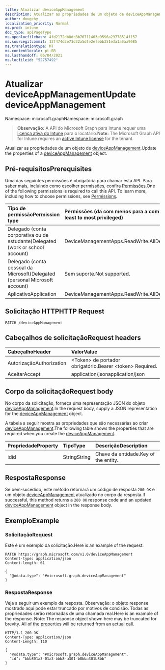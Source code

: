 ```yaml
---
title: Atualizar deviceAppManagement
description: Atualizar as propriedades de um objeto de deviceAppManagement.
author: dougeby
localization_priority: Normal
ms.prod: intune
doc_type: apiPageType
ms.openlocfilehash: 4fd2172db8dc8b76711463e9596a29778514f157
ms.sourcegitcommit: 13f474d3e71d32a5dfe2efebb351e3a1a5aa9685
ms.translationtype: MT
ms.contentlocale: pt-BR
ms.lasthandoff: 06/04/2021
ms.locfileid: "52757492"
---
```

# <a name="update-deviceappmanagement"></a><span data-ttu-id="11976-103">Atualizar deviceAppManagement</span><span class="sxs-lookup"><span data-stu-id="11976-103">Update deviceAppManagement</span></span>

<span data-ttu-id="11976-104">Namespace: microsoft.graph</span><span class="sxs-lookup"><span data-stu-id="11976-104">Namespace: microsoft.graph</span></span>

> <span data-ttu-id="11976-105">**Observação:** A API do Microsoft Graph para Intune requer uma [licença ativa do Intune](https://go.microsoft.com/fwlink/?linkid=839381) para o locatário.</span><span class="sxs-lookup"><span data-stu-id="11976-105">**Note:** The Microsoft Graph API for Intune requires an [active Intune license](https://go.microsoft.com/fwlink/?linkid=839381) for the tenant.</span></span>

<span data-ttu-id="11976-106">Atualizar as propriedades de um objeto de [deviceAppManagement](../resources/intune-apps-deviceappmanagement.md).</span><span class="sxs-lookup"><span data-stu-id="11976-106">Update the properties of a [deviceAppManagement](../resources/intune-apps-deviceappmanagement.md) object.</span></span>

## <a name="prerequisites"></a><span data-ttu-id="11976-107">Pré-requisitos</span><span class="sxs-lookup"><span data-stu-id="11976-107">Prerequisites</span></span>
<span data-ttu-id="11976-p101">Uma das seguintes permissões é obrigatória para chamar esta API. Para saber mais, incluindo como escolher permissões, confira [Permissões](/graph/permissions-reference).</span><span class="sxs-lookup"><span data-stu-id="11976-p101">One of the following permissions is required to call this API. To learn more, including how to choose permissions, see [Permissions](/graph/permissions-reference).</span></span>

|<span data-ttu-id="11976-110">Tipo de permissão</span><span class="sxs-lookup"><span data-stu-id="11976-110">Permission type</span></span>|<span data-ttu-id="11976-111">Permissões (da com menos para a com mais privilégios)</span><span class="sxs-lookup"><span data-stu-id="11976-111">Permissions (from least to most privileged)</span></span>|
|:---|:---|
|<span data-ttu-id="11976-112">Delegado (conta corporativa ou de estudante)</span><span class="sxs-lookup"><span data-stu-id="11976-112">Delegated (work or school account)</span></span>|<span data-ttu-id="11976-113">DeviceManagementApps.ReadWrite.All</span><span class="sxs-lookup"><span data-stu-id="11976-113">DeviceManagementApps.ReadWrite.All</span></span>|
|<span data-ttu-id="11976-114">Delegado (conta pessoal da Microsoft)</span><span class="sxs-lookup"><span data-stu-id="11976-114">Delegated (personal Microsoft account)</span></span>|<span data-ttu-id="11976-115">Sem suporte.</span><span class="sxs-lookup"><span data-stu-id="11976-115">Not supported.</span></span>|
|<span data-ttu-id="11976-116">Aplicativo</span><span class="sxs-lookup"><span data-stu-id="11976-116">Application</span></span>|<span data-ttu-id="11976-117">DeviceManagementApps.ReadWrite.All</span><span class="sxs-lookup"><span data-stu-id="11976-117">DeviceManagementApps.ReadWrite.All</span></span>|

## <a name="http-request"></a><span data-ttu-id="11976-118">Solicitação HTTP</span><span class="sxs-lookup"><span data-stu-id="11976-118">HTTP Request</span></span>
<!-- {
  "blockType": "ignored"
}
-->
``` http
PATCH /deviceAppManagement
```

## <a name="request-headers"></a><span data-ttu-id="11976-119">Cabeçalhos de solicitação</span><span class="sxs-lookup"><span data-stu-id="11976-119">Request headers</span></span>
|<span data-ttu-id="11976-120">Cabeçalho</span><span class="sxs-lookup"><span data-stu-id="11976-120">Header</span></span>|<span data-ttu-id="11976-121">Valor</span><span class="sxs-lookup"><span data-stu-id="11976-121">Value</span></span>|
|:---|:---|
|<span data-ttu-id="11976-122">Autorização</span><span class="sxs-lookup"><span data-stu-id="11976-122">Authorization</span></span>|<span data-ttu-id="11976-123">&lt;Token&gt; de portador obrigatório.</span><span class="sxs-lookup"><span data-stu-id="11976-123">Bearer &lt;token&gt; Required.</span></span>|
|<span data-ttu-id="11976-124">Aceitar</span><span class="sxs-lookup"><span data-stu-id="11976-124">Accept</span></span>|<span data-ttu-id="11976-125">application/json</span><span class="sxs-lookup"><span data-stu-id="11976-125">application/json</span></span>|

## <a name="request-body"></a><span data-ttu-id="11976-126">Corpo da solicitação</span><span class="sxs-lookup"><span data-stu-id="11976-126">Request body</span></span>
<span data-ttu-id="11976-127">No corpo da solicitação, forneça uma representação JSON do objeto [deviceAppManagement](../resources/intune-apps-deviceappmanagement.md).</span><span class="sxs-lookup"><span data-stu-id="11976-127">In the request body, supply a JSON representation for the [deviceAppManagement](../resources/intune-apps-deviceappmanagement.md) object.</span></span>

<span data-ttu-id="11976-128">A tabela a seguir mostra as propriedades que são necessárias ao criar [deviceAppManagement](../resources/intune-apps-deviceappmanagement.md).</span><span class="sxs-lookup"><span data-stu-id="11976-128">The following table shows the properties that are required when you create the [deviceAppManagement](../resources/intune-apps-deviceappmanagement.md).</span></span>

|<span data-ttu-id="11976-129">Propriedade</span><span class="sxs-lookup"><span data-stu-id="11976-129">Property</span></span>|<span data-ttu-id="11976-130">Tipo</span><span class="sxs-lookup"><span data-stu-id="11976-130">Type</span></span>|<span data-ttu-id="11976-131">Descrição</span><span class="sxs-lookup"><span data-stu-id="11976-131">Description</span></span>|
|:---|:---|:---|
|<span data-ttu-id="11976-132">id</span><span class="sxs-lookup"><span data-stu-id="11976-132">id</span></span>|<span data-ttu-id="11976-133">String</span><span class="sxs-lookup"><span data-stu-id="11976-133">String</span></span>|<span data-ttu-id="11976-134">Chave da entidade.</span><span class="sxs-lookup"><span data-stu-id="11976-134">Key of the entity.</span></span>|



## <a name="response"></a><span data-ttu-id="11976-135">Resposta</span><span class="sxs-lookup"><span data-stu-id="11976-135">Response</span></span>
<span data-ttu-id="11976-136">Se bem-sucedido, este método retornará um código de resposta `200 OK` e um objeto [deviceAppManagement](../resources/intune-apps-deviceappmanagement.md) atualizado no corpo da resposta.</span><span class="sxs-lookup"><span data-stu-id="11976-136">If successful, this method returns a `200 OK` response code and an updated [deviceAppManagement](../resources/intune-apps-deviceappmanagement.md) object in the response body.</span></span>

## <a name="example"></a><span data-ttu-id="11976-137">Exemplo</span><span class="sxs-lookup"><span data-stu-id="11976-137">Example</span></span>

### <a name="request"></a><span data-ttu-id="11976-138">Solicitação</span><span class="sxs-lookup"><span data-stu-id="11976-138">Request</span></span>
<span data-ttu-id="11976-139">Este é um exemplo da solicitação.</span><span class="sxs-lookup"><span data-stu-id="11976-139">Here is an example of the request.</span></span>
``` http
PATCH https://graph.microsoft.com/v1.0/deviceAppManagement
Content-type: application/json
Content-length: 61

{
  "@odata.type": "#microsoft.graph.deviceAppManagement"
}
```

### <a name="response"></a><span data-ttu-id="11976-140">Resposta</span><span class="sxs-lookup"><span data-stu-id="11976-140">Response</span></span>
<span data-ttu-id="11976-p102">Veja a seguir um exemplo da resposta. Observação: o objeto response mostrado aqui pode estar truncado por motivos de concisão. Todas as propriedades serão retornadas de uma chamada real.</span><span class="sxs-lookup"><span data-stu-id="11976-p102">Here is an example of the response. Note: The response object shown here may be truncated for brevity. All of the properties will be returned from an actual call.</span></span>
``` http
HTTP/1.1 200 OK
Content-Type: application/json
Content-Length: 110

{
  "@odata.type": "#microsoft.graph.deviceAppManagement",
  "id": "bbb801a3-01a3-bbb8-a301-b8bba301b8bb"
}
```




